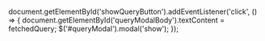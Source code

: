 document.getElementById('showQueryButton').addEventListener('click', () => {
    document.getElementById('queryModalBody').textContent = fetchedQuery;
    $('#queryModal').modal('show');
});
